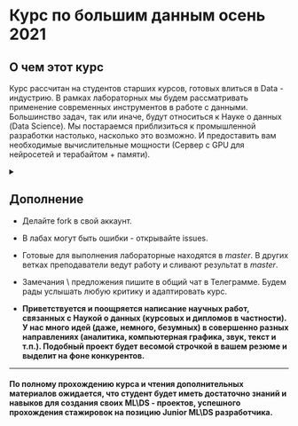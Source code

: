 # Курс по большим данным осень 2021
## О чем этот курс 
Курс рассчитан на студентов старших курсов, готовых влиться в Data - индустрию. В рамках лабораторных мы будем рассматривать применение современных инструментов в работе с данными. Большинство задач, так или иначе, будут относиться к Науке о данных (Data Science). Мы постараемся приблизиться к промышленной разработки настолько, насколько это возможно. И предоставить вам необходимые вычислительные мощности (Сервер с GPU для нейросетей и терабайтом + памяти).<details><summary></summary>```Но это не точно. Возможно, придется все делать в Colab и т.п.```</details>

## Дополнение
* Делайте fork в свой аккаунт.
* В лабах могут быть ошибки - открывайте issues.
* Готовые для выполнения лабораторные находятся в *master*. В других ветках преподаватели ведут работу и сливают результат в *master*.
* Замечания \ предложения пишите в общий чат в Телеграмме. Будем рады услышать любую критику и адаптировать курс.

* **Приветствуется и поощряется написание научных работ, связанных с Наукой о данных (курсовых и дипломов в частности). У нас много идей (даже, немного, безумных) в совершенно разных направлениях (аналитика, компьютерная графика, звук, текст и т.п.). Подобный проект будет весомой строчкой в вашем резюме и выделит на фоне конкурентов.**
***
#### По полному прохождению курса и чтения дополнительных материалов ожидается, что студент будет иметь достаточно знаний и навыков для создания своих ML\DS - проектов, успешного прохождения стажировок на позицию Junior ML\DS разработчика.  
